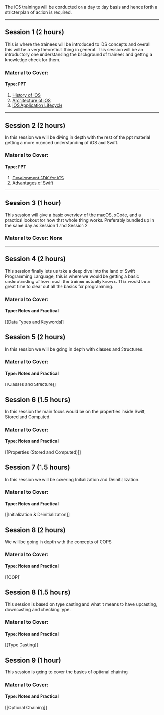 The iOS trainings will be conducted on a day to day basis and hence forth a stricter plan of action is required.

---
## Session 1 (2 hours)
This is where the trainees will be introduced to iOS concepts and overall this will be a very theoretical thing in general. This session will be an introductory one understanding the background of trainees and getting a knowledge check for them.

### Material to Cover:
#### Type: PPT
1. [History of iOS](https://docs.google.com/presentation/d/10ha5LFBv4wSfpadiecYh-8DQqWBvZS-reVx2cgokiS4/edit?usp=sharing)
2. [Architecture of iOS](https://docs.google.com/presentation/d/1bYgDpEviVhu6jaraYNFepn-GchwW65SDC34rvz1zz_Y/edit?usp=sharing)
3. [iOS Application Lifecycle](https://docs.google.com/presentation/d/1CT1Q_Mjm4t6chnzL_IT7nmaao53qvP8CPhWf6s2yVEs/edit?usp=sharing)

---
## Session 2 (2 hours)
In this session we will be diving in depth with the rest of the ppt material getting a more nuanced understanding of iOS and Swift.

### Material to Cover:
#### Type: PPT
1. [Development SDK for iOS](https://docs.google.com/presentation/d/19ftOymQVeYvZ5bc3wWiDgnMCpFBBPdyQq2obEcGqPb4/edit?usp=sharing)
2. [Advantages of Swift](https://docs.google.com/presentation/d/1o0mxZFQYCeCBbpjQqHNl7f7R02a2ichE-nADdtg1CRs/edit?usp=sharing)

---
## Session 3 (1 hour)
This session will give a basic overview of the macOS, xCode, and a practical lookout for how that whole thing works. Preferably bundled up in the same day as Session 1 and Session 2

### Material to Cover: None

---
## Session 4 (2 hours)
This session finally lets us take a deep dive into the land of Swift Programming Language, this is where we would be getting a basic understanding of how much the trainee actually knows. This would be a great time to clear out all the basics for programming.

### Material to Cover:
#### Type: Notes and Practical
[[Data Types and Keywords]]

## Session 5 (2 hours)
In this session we will be going in depth with classes and Structures.

### Material to Cover:
#### Type: Notes and Practical
[[Classes and Structure]]

## Session 6 (1.5 hours)
In this session the main focus would be on the properties inside Swift, Stored and Computed.

### Material to Cover:
#### Type: Notes and Practical
[[Properties (Stored and Computed)]]

## Session 7 (1.5 hours)
In this session we will be covering Initialization and Deinitialization.

### Material to Cover:
#### Type: Notes and Practical
[[Initialization & Deinitialization]]

## Session 8 (2 hours)
We will be going in depth with the concepts of OOPS

### Material to Cover:
#### Type: Notes and Practical
[[OOP]]

## Session 8 (1.5 hours)
This session is based on type casting and what it means to have upcasting, downcasting and checking type.

### Material to Cover:
#### Type: Notes and Practical
[[Type Casting]]

## Session 9 (1 hour)
This session is going to cover the basics of optional chaining

### Material to Cover:
#### Type: Notes and Practical
[[Optional Chaining]]
